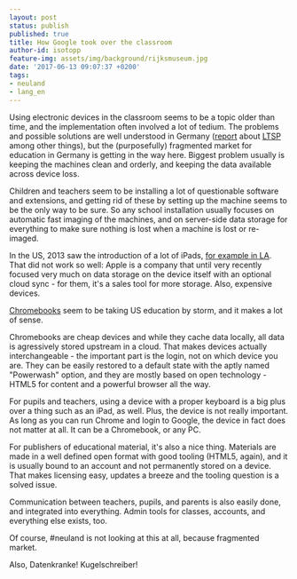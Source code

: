 ```yaml
---
layout: post
status: publish
published: true
title: How Google took over the classroom
author-id: isotopp
feature-img: assets/img/background/rijksmuseum.jpg
date: '2017-06-13 09:07:37 +0200'
tags:
- neuland
- lang_en
---
```

Using electronic devices in the classroom seems to be a topic older than
time, and the implementation often involved a lot of tedium. The problems
and possible solutions are well understood in Germany
([report](http://www.linux-magazin.de/Ausgaben/2004/09/Einer-fuer-alle)
about [LTSP](http://www.ltsp.org/) among other things), but the
(purposefully) fragmented market for education in Germany is getting in the
way here. Biggest problem usually is keeping the machines clean and orderly,
and keeping the data available across device loss.

Children and teachers seem to be installing a lot of questionable software
and extensions, and getting rid of these by setting up the machine seems to
be the only way to be sure. So any school installation usually focuses on
automatic fast imaging of the machines, and on server-side data storage for
everything to make sure nothing is lost when a machine is lost or re-imaged.


In the US, 2013 saw the introduction of a lot of iPads, 
[for example in LA](https://www.wired.com/2015/05/los-angeles-edtech/). 
That did not work so well: Apple is a company that until very recently
focused very much on data storage on the device itself with an optional
cloud sync - for them, it's a sales tool for more storage. Also, expensive
devices.

[Chromebooks](https://www.nytimes.com/2017/05/13/technology/google-education-chromebooks-schools.html)
seem to be taking US education by storm, and it makes a lot of sense.

Chromebooks are cheap devices and while they cache data locally, all data is
agressively stored upstream in a cloud. That makes devices actually
interchangeable - the important part is the login, not on which device you
are. They can be easily restored to a default state with the aptly named
"Powerwash" option, and they are mostly based on open technology - HTML5 for
content and a powerful browser all the way.

For pupils and teachers, using a device with a proper keyboard is a big plus
over a thing such as an iPad, as well. Plus, the device is not really
important. As long as you can run Chrome and login to Google, the device in
fact does not matter at all. It can be a Chromebook, or any PC.

For publishers of educational material, it's also a nice thing. Materials
are made in a well defined open format with good tooling (HTML5, again), and
it is usually bound to an account and not permanently stored on a device.
That makes licensing easy, updates a breeze and the tooling question is a
solved issue.

Communication between teachers, pupils, and parents is also easily done, and
integrated into everything. Admin tools for classes, accounts, and
everything else exists, too.

Of course, #neuland is not looking at this at all, because fragmented
market.

Also, Datenkranke! Kugelschreiber!
